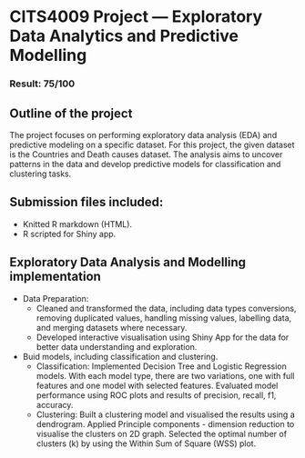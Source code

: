 # CITS4009 Project — Exploratory Data Analytics and Predictive Modelling

### Result: 75/100

## Outline of the project
The project focuses on performing exploratory data analysis (EDA) and predictive modeling on a specific dataset. For this project, the given dataset is the Countries and Death causes dataset. The analysis aims to uncover patterns in the data and develop predictive models for classification and clustering tasks.

## Submission files included:
- Knitted R markdown (HTML).
- R scripted for Shiny app.

## Exploratory Data Analysis and Modelling implementation
- Data Preparation:
  + Cleaned and transformed the data, including data types conversions, removing duplicated values, handling missing values, labelling data, and merging datasets where necessary.
  + Developed interactive visualisation using Shiny App for the data for better data understanding and exploration. 
- Buid models, including classification and clustering.
  + Classification: Implemented Decision Tree and Logistic Regression models. With each model type, there are two variations, one with full features and one model with selected features. Evaluated model performance using ROC plots and results of precision, recall, f1, accuracy.
  + Clustering: Built a clustering model and visualised the results using a dendrogram. Applied Principle components - dimension reduction to visualise the clusters on 2D graph. Selected the optimal number of clusters (k) by using the Within Sum of Square (WSS) plot. 

